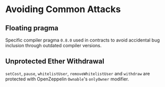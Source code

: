 # Avoiding Common Attacks

## Floating pragma

Specific compiler pragma `0.8.0` used in contracts to avoid accidental bug inclusion through outdated compiler versions.

## Unprotected Ether Withdrawal

`setCost`, `pause`, `whitelistUser`, `removeWhitelistUser` and `withdraw` are protected with OpenZeppelin `Ownable`'s `onlyOwner` modifier.

